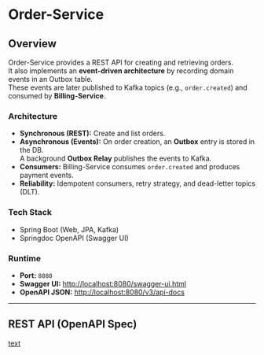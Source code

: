 # Order-Service

## Overview
Order-Service provides a REST API for creating and retrieving orders.  
It also implements an **event-driven architecture** by recording domain events in an Outbox table.  
These events are later published to Kafka topics (e.g., `order.created`) and consumed by **Billing-Service**.

### Architecture
- **Synchronous (REST):** Create and list orders.
- **Asynchronous (Events):** On order creation, an **Outbox** entry is stored in the DB.  
  A background **Outbox Relay** publishes the events to Kafka.
- **Consumers:** Billing-Service consumes `order.created` and produces payment events.
- **Reliability:** Idempotent consumers, retry strategy, and dead-letter topics (DLT).

### Tech Stack
- Spring Boot (Web, JPA, Kafka)
- Springdoc OpenAPI (Swagger UI)

### Runtime
- **Port:** `8080`  
- **Swagger UI:** [http://localhost:8080/swagger-ui.html](http://localhost:8080/swagger-ui.html)  
- **OpenAPI JSON:** [http://localhost:8080/v3/api-docs](http://localhost:8080/v3/api-docs)

---

## REST API (OpenAPI Spec)
[text](docs/openapi-order.pretty.json)